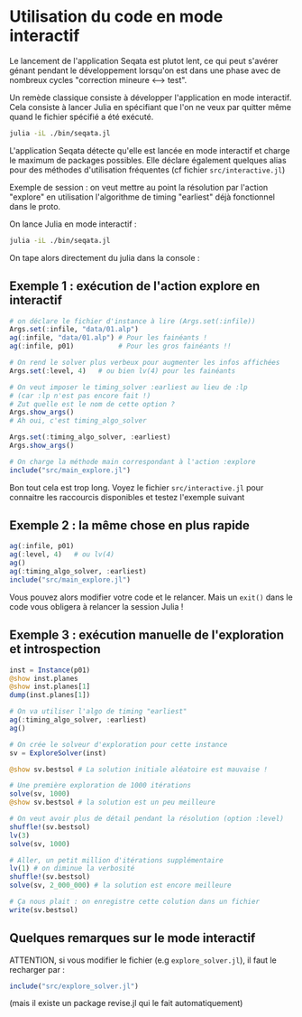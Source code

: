 # Utilisation du code en mode interactif

Le lancement de l'application Seqata est plutot lent, ce qui peut s'avérer 
génant pendant le développement lorsqu'on est dans une phase avec de nombreux 
cycles "correction mineure <--> test".

Un remède classique consiste à développer l'application en mode interactif.
Cela consiste à lancer Julia en spécifiant que l'on ne veux par quitter même
quand le fichier spécifié a été exécuté.

```bash
julia -iL ./bin/seqata.jl
```

L'application Seqata détecte qu'elle est lancée en mode interactif et charge
le maximum de packages possibles. Elle déclare également quelques alias
pour des méthodes d'utilisation fréquentes (cf fichier ```src/interactive.jl```)

Exemple de session : on veut mettre au point la résolution par l'action
"explore" en utilisation l'algorithme de timing "earliest" déjà fonctionnel
dans le proto.

On lance Julia en mode interactif :

```bash
julia -iL ./bin/seqata.jl
```

On tape alors directement du julia dans la console :

## Exemple 1 : exécution de l'action explore en interactif

```julia
# on déclare le fichier d'instance à lire (Args.set(:infile))
Args.set(:infile, "data/01.alp")
ag(:infile, "data/01.alp") # Pour les fainéants !
ag(:infile, p01)           # Pour les gros fainéants !!

# On rend le solver plus verbeux pour augmenter les infos affichées
Args.set(:level, 4)   # ou bien lv(4) pour les fainéants

# On veut imposer le timing_solver :earliest au lieu de :lp 
# (car :lp n'est pas encore fait !)
# Zut quelle est le nom de cette option ?
Args.show_args()
# Ah oui, c'est timing_algo_solver

Args.set(:timing_algo_solver, :earliest)
Args.show_args()

# On charge la méthode main correspondant à l'action :explore
include("src/main_explore.jl")
```

Bon tout cela est trop long. Voyez le fichier ```src/interactive.jl``` pour
connaitre les raccourcis disponibles et testez l'exemple suivant

## Exemple 2 : la même chose en plus rapide

```julia
ag(:infile, p01)
ag(:level, 4)   # ou lv(4)
ag()
ag(:timing_algo_solver, :earliest)
include("src/main_explore.jl")
```

Vous pouvez alors modifier votre code et le relancer.
Mais un ```exit()``` dans le code vous obligera à relancer la session Julia !

## Exemple 3 : exécution manuelle de l'exploration et introspection

```julia
inst = Instance(p01)
@show inst.planes
@show inst.planes[1] 
dump(inst.planes[1])

# On va utiliser l'algo de timing "earliest"
ag(:timing_algo_solver, :earliest)
ag()

# On crée le solveur d'exploration pour cette instance
sv = ExploreSolver(inst)

@show sv.bestsol # La solution initiale aléatoire est mauvaise !

# Une première exploration de 1000 itérations
solve(sv, 1000)
@show sv.bestsol # la solution est un peu meilleure

# On veut avoir plus de détail pendant la résolution (option :level)
shuffle!(sv.bestsol)
lv(3)
solve(sv, 1000)

# Aller, un petit million d'itérations supplémentaire
lv(1) # on diminue la verbosité
shuffle!(sv.bestsol)
solve(sv, 2_000_000) # la solution est encore meilleure

# Ça nous plait : on enregistre cette colution dans un fichier
write(sv.bestsol)
```

## Quelques remarques sur le mode interactif

ATTENTION, si vous modifier le fichier (e.g ```explore_solver.jl```),
il faut le recharger par :

```julia
include("src/explore_solver.jl")
```

(mais il existe un package revise.jl qui le fait automatiquement)
